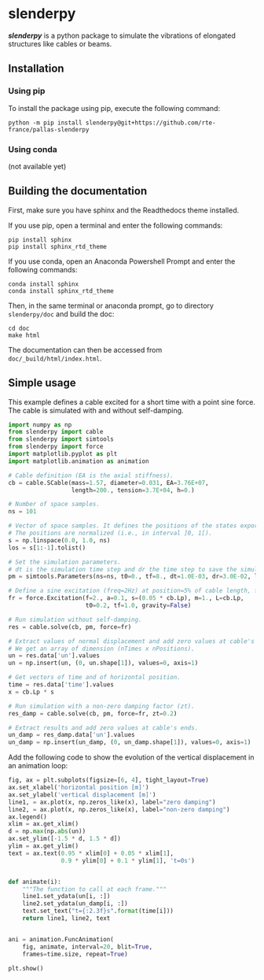# slenderpy

_**slenderpy**_ is a python package to simulate the vibrations of elongated structures like cables or beams.

## Installation

### Using pip

To install the package using pip, execute the following command:

```shell script
python -m pip install slenderpy@git+https://github.com/rte-france/pallas-slenderpy
```

### Using conda

(not available yet)

## Building the documentation

First, make sure you have sphinx and the Readthedocs theme installed.

If you use pip, open a terminal and enter the following commands:

```shell script
pip install sphinx
pip install sphinx_rtd_theme
```

If you use conda, open an Anaconda Powershell Prompt and enter the following commands:

```shell script
conda install sphinx
conda install sphinx_rtd_theme
```

Then, in the same terminal or anaconda prompt, go to directory `slenderpy/doc` and build the doc:

```shell script
cd doc
make html
```

The documentation can then be accessed from `doc/_build/html/index.html`.

## Simple usage

This example defines a cable excited for a short time with a point sine force. The cable is simulated
with and without self-damping.

```python
import numpy as np
from slenderpy import cable
from slenderpy import simtools
from slenderpy import force
import matplotlib.pyplot as plt
import matplotlib.animation as animation

# Cable definition (EA is the axial stiffness).
cb = cable.SCable(mass=1.57, diameter=0.031, EA=3.76E+07,
                  length=200., tension=3.7E+04, h=0.)

# Number of space samples.
ns = 101

# Vector of space samples. It defines the positions of the states exported by the simulation.
# The positions are normalized (i.e., in interval ]0, 1[).
s = np.linspace(0.0, 1.0, ns)
los = s[1:-1].tolist()

# Set the simulation parameters.
# dt is the simulation time step and dr the time step to save the simulation results.
pm = simtools.Parameters(ns=ns, t0=0., tf=8., dt=1.0E-03, dr=3.0E-02, los=los, pp=True)

# Define a sine excitation (freq=2Hz) at position=5% of cable length, from time 0.2s to time 1.0s.
fr = force.Excitation(f=2., a=0.1, s=(0.05 * cb.Lp), m=1., L=cb.Lp,
                      t0=0.2, tf=1.0, gravity=False)

# Run simulation without self-damping.
res = cable.solve(cb, pm, force=fr)

# Extract values of normal displacement and add zero values at cable's ends.
# We get an array of dimension (nTimes x nPositions).
un = res.data['un'].values
un = np.insert(un, (0, un.shape[1]), values=0, axis=1)

# Get vectors of time and of horizontal position.
time = res.data['time'].values
x = cb.Lp * s

# Run simulation with a non-zero damping factor (zt).
res_damp = cable.solve(cb, pm, force=fr, zt=0.2)

# Extract results and add zero values at cable's ends.
un_damp = res_damp.data['un'].values
un_damp = np.insert(un_damp, (0, un_damp.shape[1]), values=0, axis=1)
```

Add the following code to show the evolution of the vertical displacement in an animation loop:

```python
fig, ax = plt.subplots(figsize=[6, 4], tight_layout=True)
ax.set_xlabel('horizontal position [m]')
ax.set_ylabel('vertical displacement [m]')
line1, = ax.plot(x, np.zeros_like(x), label="zero damping")
line2, = ax.plot(x, np.zeros_like(x), label="non-zero damping")
ax.legend()
xlim = ax.get_xlim()
d = np.max(np.abs(un))
ax.set_ylim([-1.5 * d, 1.5 * d])
ylim = ax.get_ylim()
text = ax.text(0.95 * xlim[0] + 0.05 * xlim[1],
               0.9 * ylim[0] + 0.1 * ylim[1], 't=0s')


def animate(i):
    """The function to call at each frame."""
    line1.set_ydata(un[i, :])
    line2.set_ydata(un_damp[i, :])
    text.set_text("t={:2.3f}s".format(time[i]))
    return line1, line2, text


ani = animation.FuncAnimation(
    fig, animate, interval=20, blit=True,
    frames=time.size, repeat=True)

plt.show()
```
